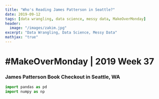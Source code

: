 ```yaml
---
title: "Who's Reading James Patterson in Seattle?"
date: 2019-09-12
tags: [data wrangling, data science, messy data, MakeOverMonday]
header:
  image: "/images/zakim.jpg"
excerpt: "Data Wrangling, Data Science, Messy Data"
mathjax: "true"
---
```


# #MakeOverMonday | 2019 Week 37
### James Patterson Book Checkout in Seattle, WA


```python
import pandas as pd
import numpy as np
```
